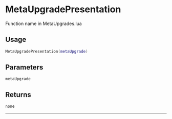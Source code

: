 # MetaUpgradePresentation
Function name in MetaUpgrades.lua
## Usage
```lua
MetaUpgradePresentation(metaUpgrade)
```
## Parameters
`metaUpgrade`
## Returns
`none`

---